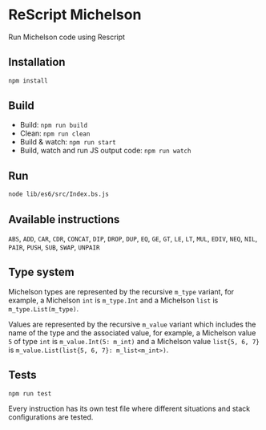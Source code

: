 # ReScript Michelson

Run Michelson code using Rescript

## Installation

```sh
npm install
```

## Build

- Build: `npm run build`
- Clean: `npm run clean`
- Build & watch: `npm run start`
- Build, watch and run JS output code: `npm run watch`

## Run

```sh
node lib/es6/src/Index.bs.js
```

## Available instructions

`ABS`, `ADD`, `CAR`, `CDR`, `CONCAT`, `DIP`, `DROP`, `DUP`, `EQ`, `GE`, `GT`, `LE`, `LT`, `MUL`, `EDIV`, `NEQ`, `NIL`, `PAIR`, `PUSH`, `SUB`, `SWAP`, `UNPAIR`

## Type system

Michelson types are represented by the recursive `m_type` variant, for example, a Michelson `int` is `m_type.Int` and a Michelson `list` is `m_type.List(m_type)`.

Values are represented by the recursive `m_value` variant which includes the name of the type and the associated value, for example, a Michelson value `5` of type `int` is `m_value.Int(5: m_int)` and a Michelson value `list{5, 6, 7}` is `m_value.List(list{5, 6, 7}: m_list<m_int>)`.

## Tests

```sh
npm run test
```

Every instruction has its own test file where different situations and stack configurations are tested.
